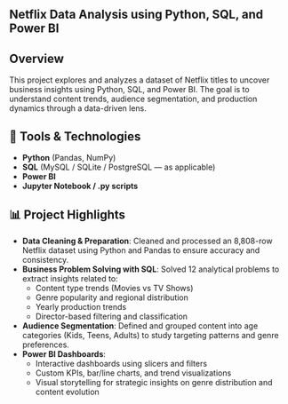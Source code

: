 ## Netflix Data Analysis using Python, SQL, and Power BI

## Overview
This project explores and analyzes a dataset of Netflix titles to uncover business insights using Python, SQL, and Power BI. The goal is to understand content trends, audience segmentation, and production dynamics through a data-driven lens.

## 🔧 Tools & Technologies
- **Python** (Pandas, NumPy)
- **SQL** (MySQL / SQLite / PostgreSQL — as applicable)
- **Power BI**
- **Jupyter Notebook / .py scripts**

## 📊 Project Highlights
- **Data Cleaning & Preparation**: Cleaned and processed an 8,808-row Netflix dataset using Python and Pandas to ensure accuracy and consistency.
- **Business Problem Solving with SQL**: Solved 12 analytical problems to extract insights related to:
  - Content type trends (Movies vs TV Shows)
  - Genre popularity and regional distribution
  - Yearly production trends
  - Director-based filtering and classification
- **Audience Segmentation**: Defined and grouped content into age categories (Kids, Teens, Adults) to study targeting patterns and genre preferences.
- **Power BI Dashboards**:
  - Interactive dashboards using slicers and filters
  - Custom KPIs, bar/line charts, and trend visualizations
  - Visual storytelling for strategic insights on genre distribution and content evolution
